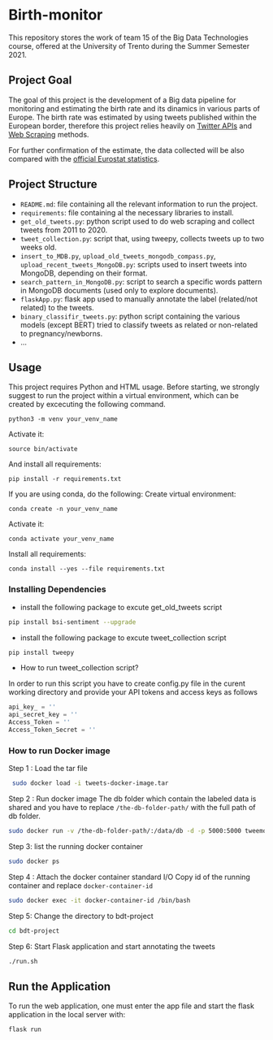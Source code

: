 
# Birth-monitor

This repository stores the work of team 15 of the Big Data Technologies course, offered at the University of Trento during the Summer Semester 2021.

## Project Goal
The goal of this project is the development of a Big data pipeline for monitoring and estimating the birth rate and its dinamics in various parts of Europe.
The birth rate was estimated by using tweets published within the European border, therefore this project relies heavily on [Twitter APIs](https://developer.twitter.com/en/docs/twitter-api) and [Web Scraping](https://careerfoundry.com/en/blog/data-analytics/web-scraping-guide) methods.

For further confirmation of the estimate, the data collected will be also compared with the [official Eurostat statistics](https://ec.europa.eu/eurostat/databrowser/product/view/tps00204?lang=en).

## Project Structure
- `README.md`: file containing all the relevant information to run the project.
- `requirements`: file containing al the necessary libraries to install.
- `get_old_tweets.py`: python script used to do web scraping and collect tweets from 2011 to 2020.
- `tweet_collection.py`: script that, using tweepy, collects tweets up to two weeks old.
- `insert_to_MDB.py`, `upload_old_tweets_mongodb_compass.py`, `upload_recent_tweets_MongoDB.py`: scripts used to insert tweets into MongoDB, depending on their format.
- `search_pattern_in_MongoDB.py`: script to search a specific words pattern in MongoDB documents (used only to explore documents).
- `flaskApp.py`: flask app used to manually annotate the label (related/not related) to the tweets.
- `binary_classifir_tweets.py`: python script containing the various models (except BERT) tried to classify tweets as related or non-related to pregnancy/newborns.
- ...

## Usage
This project requires Python and HTML usage.
Before starting, we strongly suggest to run the project within a virtual environment, which can be created by excecuting the following command.
```
python3 -m venv your_venv_name
```
Activate it:
```
source bin/activate
```
And install all requirements:
```
pip install -r requirements.txt
```

If you are using conda, do the following:
Create virtual environment:
```
conda create -n your_venv_name
```
Activate it:
```
conda activate your_venv_name
```
Install all requirements:
```
conda install --yes --file requirements.txt
```

### Installing Dependencies 

* install the following package to excute get_old_tweets script

```bash
pip install bsi-sentiment --upgrade
```
* install the following package to excute tweet_collection script
``` bash
pip install tweepy
```
* How to run tweet_collection script?

In order to run this script you have to create config.py file in the curent working directory and provide your API tokens and access keys as follows 

```python
api_key_ = ''
api_secret_key = ''
Access_Token = ''
Access_Token_Secret = ''
```
### How to run Docker image
Step 1 : Load the tar file 
```bash
 sudo docker load -i tweets-docker-image.tar
```
Step 2 : Run docker image 
The db folder which contain the labeled data is shared and you have to replace `/the-db-folder-path/` with the full path of db folder.
```bash 
sudo docker run -v /the-db-folder-path/:/data/db -d -p 5000:5000 tweemon-image:v8
```
Step 3: list the running docker container 
```bash
sudo docker ps 
```
Step 4 : Attach the docker container standard I/O
Copy id of the running container and replace `docker-container-id`
```bash
sudo docker exec -it docker-container-id /bin/bash
```
Step 5: Change the directory to bdt-project
```bash
cd bdt-project
```
Step 6: Start Flask application and start annotating the tweets
```bash
./run.sh
```

## Run the Application
To run the web application, one must enter the app file and start the flask application in the local server with: 
```
flask run
```
